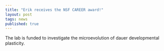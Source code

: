 ```yaml
---
title: "Erik receives the NSF CAREER award!"
layout: post
tags: news
published: true
---
```


The lab is funded to investigate the microevolution of dauer developmental plasticity. 
